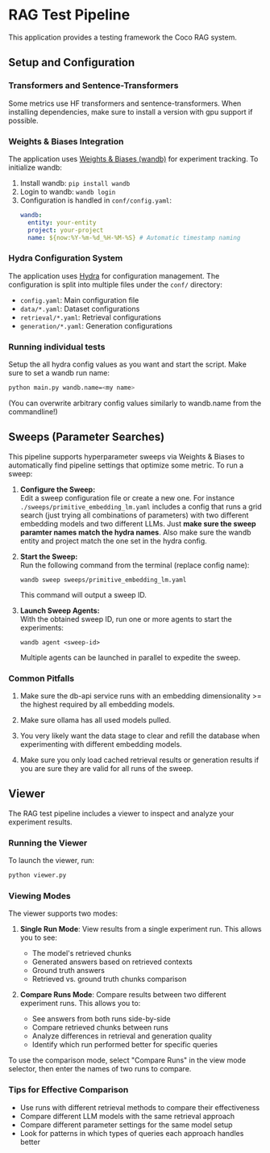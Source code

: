 # RAG Test Pipeline

This application provides a testing framework the Coco RAG system.

## Setup and Configuration

### Transformers and Sentence-Transformers

Some metrics use HF transformers and sentence-transformers. When installing
dependencies, make sure to install a version with gpu support if possible.

### Weights & Biases Integration

The application uses [Weights & Biases (wandb)](https://wandb.ai) for experiment tracking. To initialize wandb:

1. Install wandb: `pip install wandb`
2. Login to wandb: `wandb login`
3. Configuration is handled in `conf/config.yaml`:
   ```yaml
   wandb:
     entity: your-entity
     project: your-project
     name: ${now:%Y-%m-%d_%H-%M-%S} # Automatic timestamp naming
   ```

### Hydra Configuration System

The application uses [Hydra](https://hydra.cc/) for configuration management. The configuration is split into multiple files under the `conf/` directory:

- `config.yaml`: Main configuration file
- `data/*.yaml`: Dataset configurations
- `retrieval/*.yaml`: Retrieval configurations
- `generation/*.yaml`: Generation configurations

### Running individual tests

Setup the all hydra config values as you want and start the script. Make sure to set a wandb run name:

```bash
python main.py wandb.name=<my name>
```

(You can overwrite arbitrary config values similarly to wandb.name from the commandline!)

## Sweeps (Parameter Searches)

This pipeline supports hyperparameter sweeps via Weights & Biases to automatically find pipeline settings that optimize some metric.
To run a sweep:

1. **Configure the Sweep:**  
   Edit a sweep configuration file or create a new one. For instance `./sweeps/primitive_embedding_lm.yaml` includes a config that runs a grid search (just trying all combinations of parameters) with two different embedding models and two different LLMs. Just **make sure the sweep paramter names match the hydra names**. Also make sure the wandb entity and project match the one set in the hydra config.

2. **Start the Sweep:**  
   Run the following command from the terminal (replace config name):

   ```
   wandb sweep sweeps/primitive_embedding_lm.yaml
   ```

   This command will output a sweep ID.

3. **Launch Sweep Agents:**  
   With the obtained sweep ID, run one or more agents to start the experiments:

   ```
   wandb agent <sweep-id>
   ```

   Multiple agents can be launched in parallel to expedite the sweep.

### Common Pitfalls

1. Make sure the db-api service runs with an embedding dimensionality >= the highest required by all embedding models.

2. Make sure ollama has all used models pulled.

3. You very likely want the data stage to clear and refill the database when experimenting with different embedding models.

4. Make sure you only load cached retrieval results or generation results if you are sure they are valid for all runs of the sweep.

## Viewer

The RAG test pipeline includes a viewer to inspect and analyze your experiment results.

### Running the Viewer

To launch the viewer, run:

```bash
python viewer.py
```

### Viewing Modes

The viewer supports two modes:

1. **Single Run Mode**: View results from a single experiment run. This allows you to see:

   - The model's retrieved chunks
   - Generated answers based on retrieved contexts
   - Ground truth answers
   - Retrieved vs. ground truth chunks comparison

2. **Compare Runs Mode**: Compare results between two different experiment runs. This allows you to:
   - See answers from both runs side-by-side
   - Compare retrieved chunks between runs
   - Analyze differences in retrieval and generation quality
   - Identify which run performed better for specific queries

To use the comparison mode, select "Compare Runs" in the view mode selector, then enter the names of two runs to compare.

### Tips for Effective Comparison

- Use runs with different retrieval methods to compare their effectiveness
- Compare different LLM models with the same retrieval approach
- Compare different parameter settings for the same model setup
- Look for patterns in which types of queries each approach handles better
